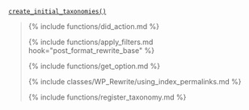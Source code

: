 <p><code><a href="https://developer.wordpress.org/reference/functions/create_initial_taxonomies/">create_initial_taxonomies()</a></code></p>

<blockquote>

{% include functions/did_action.md %}

{% include functions/apply_filters.md hook="post_format_rewrite_base" %}

{% include functions/get_option.md %}

{% include classes/WP_Rewrite/using_index_permalinks.md %}

{% include functions/register_taxonomy.md %}

</blockquote>
